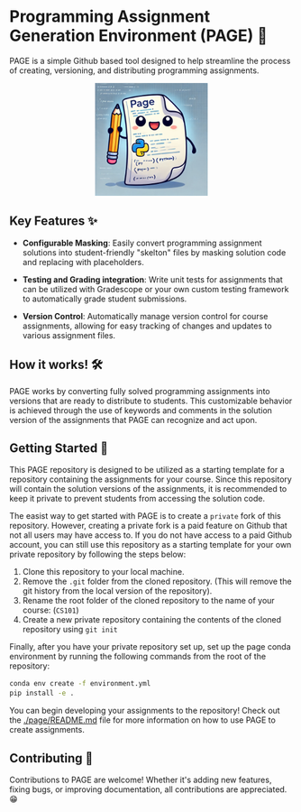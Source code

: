 # Programming Assignment Generation Environment (PAGE) 📄


PAGE is a simple Github based tool designed to help streamline the process of creating, versioning, and distributing programming assignments.

<center>
<img src="page.webp" width="200" height="200">
</center>


## Key Features ✨
- **Configurable Masking**: Easily convert programming assignment solutions into student-friendly "skelton" files by masking solution code and replacing with placeholders.

- **Testing and Grading integration**: 
Write unit tests for assignments that can be utilized with Gradescope or your own custom testing framework to automatically grade student submissions.

- **Version Control**: Automatically manage version control for course assignments, allowing for easy tracking of changes and updates to various assignment files.

## How it works! 🛠️
PAGE works by converting fully solved programming assignments into versions that are ready to distribute to students. This customizable behavior is achieved through the use of keywords and comments in the solution version of the assignments that PAGE can recognize and act upon.


## Getting Started 🚀
This PAGE repository is designed to be utilized as a starting template for a repository containing the assignments for your course. Since this repository will contain the solution versions of the assignments, it is recommended to keep it private to prevent students from accessing the solution code.

The easist way to get started with PAGE is to create a `private` fork of this repository. However, creating a private fork is a paid feature on Github that not all users may have access to. If you do not have access to a paid Github account, you can still use this repository as a starting template for your own private repository by following the steps below:
1. Clone this repository to your local machine.
2. Remove the `.git` folder from the cloned repository. (This will remove the git history from the local version of the repository).
3. Rename the root folder of the cloned repository to the name of your course: (`CS101`)
4. Create a new private repository containing the contents of the cloned repository using `git init`


Finally, after you have your private repository set up, set up the page conda environment by running the following commands from the root of the repository:
```bash
conda env create -f environment.yml
pip install -e .
```

You can begin developing your assignments to the repository! Check out the [./page/README.md](./page/README.md) file for more information on how to use PAGE to create assignments.


## Contributing 🤝
Contributions to PAGE are welcome! Whether it's adding new features, fixing bugs, or improving documentation, all contributions are appreciated. 😁